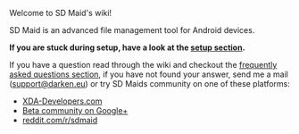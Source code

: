 Welcome to SD Maid's wiki!

SD Maid is an advanced file management tool for Android devices.

**If you are stuck during setup, have a look at the [setup section](https://github.com/d4rken/sdmaid-public/wiki/Setup).**

If you have a question read through the wiki and checkout the [frequently asked questions section](https://github.com/d4rken/sdmaid-public/wiki/Frequently-Asked-Questions), if you have not found your answer, send me a mail (support@darken.eu) or try SD Maids community on one of these platforms:
* [XDA-Developers.com](http://forum.xda-developers.com/showthread.php?t=1013063)
* [Beta community on Google+](https://plus.google.com/u/0/b/116634499773478773276/communities/100352490623212021708)
* [reddit.com/r/sdmaid](https://www.reddit.com/r/sdmaid/) 
